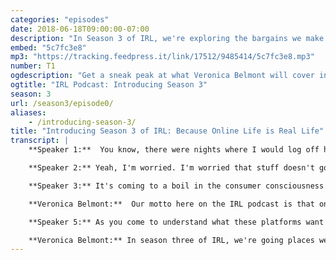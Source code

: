 ```yaml
---
categories: "episodes"
date: 2018-06-18T09:00:00-07:00
description: "In Season 3 of IRL, we're exploring the bargains we make online every day, and how we might approach striking better deals with the powers that be. You'll find out what happened when the U.S. Army got into the video game business, what it's like to be a professional flirter on Tinder (for real), and how a super cute pig transformed a person's life one Instagram post at a time. Episode 1 launches July 2nd."
embed: "5c7fc3e8"
mp3: "https://tracking.feedpress.it/link/17512/9485414/5c7fc3e8.mp3"
number: T1
ogdescription: "Get a sneak peak at what Veronica Belmont will cover in Season 3 of IRL, because online life is real life. "
ogtitle: "IRL Podcast: Introducing Season 3"
season: 3
url: /season3/episode0/
aliases:
    - /introducing-season-3/
title: "Introducing Season 3 of IRL: Because Online Life is Real Life"
transcript: |
    **Speaker 1:**  You know, there were nights where I would log off having essentially tricked women into going on dates. That was really difficult.

    **Speaker 2:** Yeah, I'm worried. I'm worried that stuff doesn't go away. They could sell my information, right? To Russians?

    **Speaker 3:** It's coming to a boil in the consumer consciousness.

    **Veronica Belmont:**  Our motto here on the IRL podcast is that online life is real life. Not just because most of us sleep with our phones, but also because the choices we make online affect our day to day lives more than ever before. Over our first two seasons, we confronted online trolls and stood up for net neutrality. We downloaded the latest on bots and facial recognition technology. We visited plenty of tech startups, and even a cult. Most importantly, we've connected with you. We're so grateful that you've joined us to help shape a stronger, more human internet for everybody.

    **Speaker 5:** As you come to understand what these platforms want from you, you're in a much better position to use them intelligently. It's not that scary.

    **Veronica Belmont:** In season three of IRL, we're going places we've never gone before. You'll find out what happened when the US Army got into the video game business, what it's like to be a professional flirter on Tinder, for real, and how a super cute pig transformed a person's life one Instagram post at a time. It's all leading up to a very special season finale, where we take everything we've learned and used it to try and predict the future of elections. I'm your host, Veronica Belmont, and this is season three of IRL, an original podcast from Mozilla. Episode one launches July 2nd. Subscribe via Apple podcasts or Spotify, or wherever you get your ear candy. It's easy and it's free. We can not wait to share it all with you.
---
```

